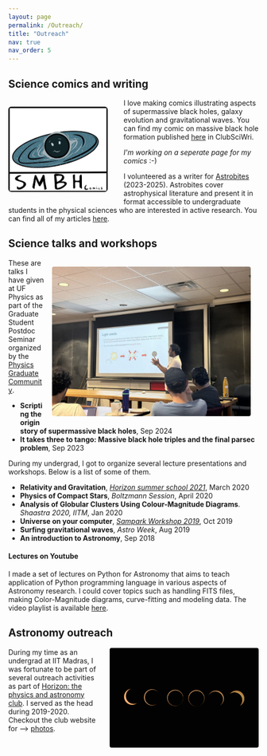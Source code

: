 ```yaml
---
layout: page
permalink: /Outreach/
title: "Outreach"
nav: true
nav_order: 5
---
```



<!-- **Page still under construction...**

![](https://media0.giphy.com/media/l0JMrPWRQkTeg3jjO/giphy.gif) -->

## Science comics and writing
<img src="/assets/img/smbh_comics.jpeg" alt="Science comic illustration" style="float: left; margin: 1rem 2rem 1rem 0; max-width: 200px; height: auto; border-radius: 6px;">

I love making comics illustrating aspects of supermassive black holes, galaxy evolution and gravitational waves. You can find my comic on massive black hole formation published [here](https://sciwri.club/archives/13482) in ClubSciWri. 

*I'm working on a seperate page for my comics* :-)

I volunteered as a writer for [Astrobites](https://astrobites.org/) (2023-2025). Astrobites cover astrophysical literature and present it in format accessible to undergraduate students in the physical sciences who are interested in active research. You can find all of my articles [here](https://astrobites.org/author/psatheesh/).



## Science talks and workshops

<img src="/assets/img/talk1.jpeg" alt="my_talk" style="float: right; margin: 1rem 1rem; max-width: 400px; height: auto; border-radius: 4px;">

These are talks I have given at UF Physics as part of the Graduate Student Postdoc Seminar organized by the [Physics Graduate Community](https://www.phys.ufl.edu/wp/index.php/graduate/physics-graduate-community/).

- **Scripting the origin story of supermassive black holes**, Sep 2024
- **It takes three to tango: Massive black hole triples and the final parsec problem**, Sep 2023

During my undergrad, I got to organize several lecture presentations and workshops. Below is a list of some of them.

- **Relativity and Gravitation**, [*Horizon summer school 2021*](https://github.com/HorizonIITM/summer-school-2021), March 2020
- **Physics of Compact Stars**, *Boltzmann Session*, April 2020
- **Analysis of Globular Clusters Using Colour-Magnitude Diagrams**. *Shaastra 2020, IITM*, Jan 2020
- **Universe on your computer**, [*Sampark Workshop 2019*](https://github.com/pranav-satheesh/Sampark_Workshop), Oct 2019
- **Surfing gravitational waves**, *Astro Week*, Aug 2019 
- **An introduction to Astronomy**, Sep 2018

#### Lectures on Youtube

I made a set of lectures on Python for Astronomy that aims to teach application of Python programming language in various aspects of Astronomy research. I could cover topics such as handling FITS files, making Color-Magnitude diagrams, curve-fitting and modeling data. The video playlist is available [here](https://youtube.com/playlist?list=PL2rHXmvrOZXbQviht65mZSOW0_s1ZPpLA).
 

## Astronomy outreach

<img src="/assets/img/lunar_eclipse.webp" alt="lunar-eclipse" style="float: right; margin: 0 0 1rem 1rem; max-width: 300px; height: auto; border-radius: 4px;">

During my time as an undergrad at IIT Madras, I was fortunate to be part of several outreach activities as part of [Horizon: the physics and astronomy club](https://horizoniitm.github.io/). I served as the head during 2019-2020. Checkout the club website for --> [photos](https://horizoniitm.github.io/gallery/). 
